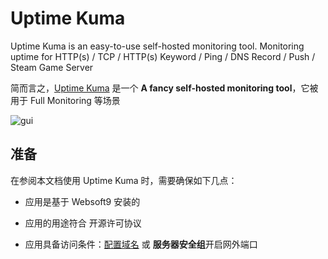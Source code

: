# Uptime Kuma

Uptime Kuma is an easy-to-use self-hosted monitoring tool. Monitoring uptime for HTTP(s) / TCP / HTTP(s) Keyword / Ping / DNS Record / Push / Steam Game Server

简而言之，[Uptime Kuma](https://github.com/louislam/uptime-kuma) 是一个 **A fancy self-hosted monitoring tool**，它被用于 Full Monitoring  等场景


![gui](https://libs.websoft9.com/Websoft9/DocsPicture/zh/uptimekuma/uptimekuma-gui-websoft9.jpg)


## 准备

在参阅本文档使用 Uptime Kuma 时，需要确保如下几点：

- 应用是基于 Websoft9 安装的

- 应用的用途符合 [](https://opensource.org/licenses/MIT) 开源许可协议

- 应用具备访问条件：[配置域名](./guide/appsetdomain) 或 **服务器安全组**开启网外端口